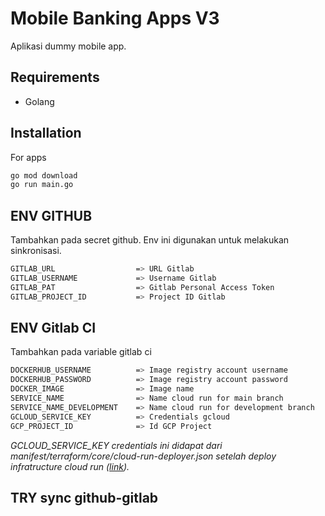 # Mobile Banking Apps V3
Aplikasi dummy mobile app.

## Requirements
- Golang

## Installation
For apps
```bash
go mod download
go run main.go
```

## ENV GITHUB
Tambahkan pada secret github. Env ini digunakan untuk melakukan sinkronisasi.
```bash
GITLAB_URL                  => URL Gitlab
GITLAB_USERNAME             => Username Gitlab
GITLAB_PAT                  => Gitlab Personal Access Token
GITLAB_PROJECT_ID           => Project ID Gitlab
```


## ENV Gitlab CI
Tambahkan pada variable gitlab ci
```bash
DOCKERHUB_USERNAME          => Image registry account username
DOCKERHUB_PASSWORD          => Image registry account password
DOCKER_IMAGE                => Image name
SERVICE_NAME                => Name cloud run for main branch
SERVICE_NAME_DEVELOPMENT    => Name cloud run for development branch
GCLOUD_SERVICE_KEY          => Credentials gcloud
GCP_PROJECT_ID              => Id GCP Project
```
_GCLOUD_SERVICE_KEY credentials ini didapat dari manifest/terraform/core/cloud-run-deployer.json setelah deploy infratructure cloud run ([link](https://gitlab.com/fitraelbi/mobile-banking-v3/-/tree/main/manifest/terraform/core?ref_type=heads))._

## TRY sync github-gitlab
